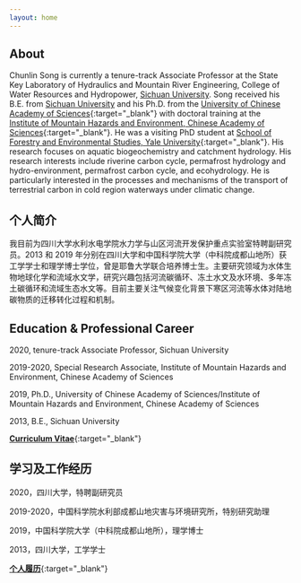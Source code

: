 ```yaml
---
layout: home
---
```


## About

Chunlin Song is currently a tenure-track Associate Professor at the State Key Laboratory of Hydraulics and Mountain River Engineering, College of Water Resources and Hydropower, [Sichuan University](http://en.scu.edu.cn/). Song received his B.E. from [Sichuan University](http://en.scu.edu.cn/) and his Ph.D. from the [University of Chinese Academy of Sciences](http://english.ucas.ac.cn/){:target="_blank"} with doctoral training at the [Institute of Mountain Hazards and Environment, Chinese Academy of Sciences](http://english.imde.cas.cn/){:target="_blank"}. He was a visiting PhD student at [School of Forestry and Environmental Studies, Yale University](https://environment.yale.edu/){:target="_blank"}. His research focuses on aquatic biogeochemistry and  catchment hydrology. His research interests include riverine carbon cycle, permafrost hydrology and hydro-environment, permafrost carbon cycle, and ecohydrology. He is particularly interested in the processes and mechanisms of the transport of terrestrial carbon in cold region waterways under climatic change.

## 个人简介

我目前为四川大学水利水电学院水力学与山区河流开发保护重点实验室特聘副研究员。2013 和 2019 年分别在四川大学和中国科学院大学（中科院成都山地所）获工学学士和理学博士学位，曾是耶鲁大学联合培养博士生。主要研究领域为水体生物地球化学和流域水文学，研究兴趣包括河流碳循环、冻土水文及水环境、多年冻土碳循环和流域生态水文等。目前主要关注气候变化背景下寒区河流等水体对陆地碳物质的迁移转化过程和机制。

## Education & Professional Career

2020, tenure-track Associate Professor, Sichuan University

2019-2020, Special Research Associate, Institute of Mountain Hazards and Environment, Chinese Academy of Sciences

2019, Ph.D., University of Chinese Academy of Sciences/Institute of Mountain Hazards and Environment, Chinese Academy of Sciences

2013, B.E., Sichuan University

[**Curriculum Vitae**](https://songchunlin.net/files/others/songchunlin_cv.pdf){:target="_blank"}

## 学习及工作经历

2020，四川大学，特聘副研究员

2019-2020，中国科学院水利部成都山地灾害与环境研究所，特别研究助理

2019，中国科学院大学（中科院成都山地所），理学博士

2013，四川大学，工学学士

[**个人履历**](https://songchunlin.net/files/others/songchunlin_cv_cn.pdf){:target="_blank"}